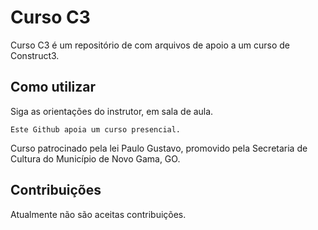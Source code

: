 # Curso C3

Curso C3 é um repositório de com arquivos de apoio a um curso de Construct3.

## Como utilizar

Siga as orientações do instrutor, em sala de aula.

```
Este Github apoia um curso presencial.
```
Curso patrocinado pela lei Paulo Gustavo, promovido pela Secretaria de Cultura do Município de Novo Gama, GO.

## Contribuições

Atualmente não são aceitas contribuições.
